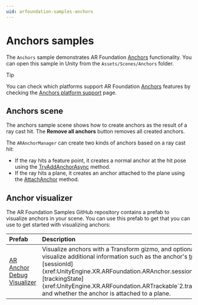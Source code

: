 ```yaml
---
uid: arfoundation-samples-anchors
---
```

# Anchors samples

The `Anchors` sample demonstrates AR Foundation [Anchors](xref:arfoundation-anchors) functionality. You can open this sample in Unity from the `Assets/Scenes/Anchors` folder.

> [!TIP]
> You can check which platforms support AR Foundation [Anchors](xref:arfoundation-anchors) features by checking the [Anchors platform support](xref:arfoundation-anchors-platform-support) page.

## Anchors scene

The anchors sample scene shows how to create anchors as the result of a ray cast hit. The **Remove all anchors** button removes all created anchors.

The `ARAnchorManager` can create two kinds of anchors based on a ray cast hit:

* If the ray hits a feature point, it creates a normal anchor at the hit pose using the [TryAddAnchorAsync](xref:UnityEngine.XR.ARSubsystems.XRAnchorSubsystem.TryAddAnchorAsync(UnityEngine.Pose)) method.
* If the ray hits a plane, it creates an anchor attached to the plane using the [AttachAnchor](UnityEngine.XR.ARFoundation.ARAnchorManager.AttachAnchor(UnityEngine.XR.ARFoundation.ARPlane,UnityEngine.Pose)) method.

## Anchor visualizer

The AR Foundation Samples GitHub repository contains a prefab to visualize anchors in your scene. You can use this prefab to get that you can use to get started with visualizing anchors:

| Prefab | Description |
| :----- | :---------- |
| [AR Anchor Debug Visualizer](https://github.com/Unity-Technologies/arfoundation-samples/blob/main/Assets/Prefabs/AR%20Anchor%20Debug%20Visualizer.prefab) | Visualize anchors with a Transform gizmo, and optionally visualize additional information such as the anchor's [trackableId](xref:UnityEngine.XR.ARFoundation.ARTrackable`2.trackableId), [sessionId](xref:UnityEngine.XR.ARFoundation.ARAnchor.sessionId), [trackingState](xref:UnityEngine.XR.ARFoundation.ARTrackable`2.trackingState), and whether the anchor is attached to a plane. |
